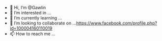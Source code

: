 - 👋 Hi, I’m @Gawlin
- 👀 I’m interested in ...
- 🌱 I’m currently learning ...
- 💞️ I’m looking to collaborate on ...https://www.facebook.com/profile.php?id=100004160110019
- 📫 How to reach me ...

<!---
Gawlin/Gawlin is a ✨ special ✨ repository because its `README.md` (this file) appears on your GitHub profile.
You can click the Preview link to take a look at your changes.
--->
